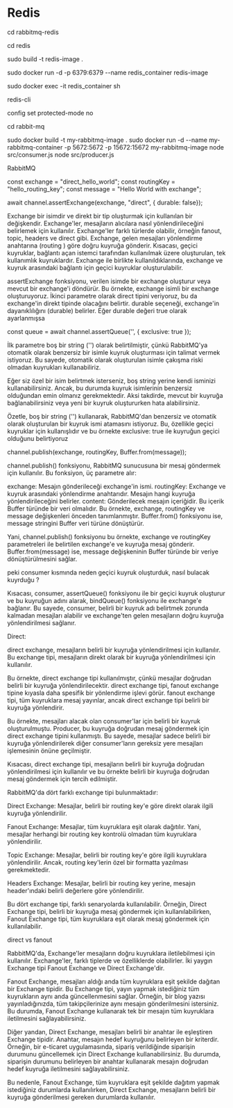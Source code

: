 # Redis

cd rabbitmq-redis

cd redis 

sudo build -t redis-image .

sudo docker run -d -p 6379:6379 --name redis_container redis-image

sudo docker exec -it redis_container sh

redis-cli

config set protected-mode no


cd rabbit-mq

sudo docker build -t my-rabbitmq-image .
sudo docker run -d --name my-rabbitmq-container -p 5672:5672 -p 15672:15672 my-rabbitmq-image
node src/consumer.js
node src/producer.js




RabbitMQ

const exchange = "direct_hello_world"; const routingKey = "hello_routing_key"; const message = "Hello World with exchange";

await channel.assertExchange(exchange, "direct", { durable: false});

Exchange bir isimdir ve direkt bir tip oluşturmak için kullanılan bir değişkendir. Exchange'ler, mesajların alıcılara nasıl yönlendirileceğini belirlemek için kullanılır. Exchange'ler farklı türlerde olabilir, örneğin fanout, topic, headers ve direct gibi. Exchange, gelen mesajları yönlendirme anahtarına (routing ) göre doğru kuyruğa gönderir. Kısacası, geçici kuyruklar, bağlantı açan istemci tarafından kullanılmak üzere oluşturulan, tek kullanımlık kuyruklardır. Exchange ile birlikte kullanıldıklarında, exchange ve kuyruk arasındaki bağlantı için geçici kuyruklar oluşturulabilir.

assertExchange fonksiyonu, verilen isimde bir exchange oluşturur veya mevcut bir exchange'i döndürür. Bu örnekte, exchange isimli bir exchange oluşturuyoruz. İkinci parametre olarak direct tipini veriyoruz, bu da exchange'in direkt tipinde olacağını belirtir. durable seçeneği, exchange'in dayanıklılığını (durable) belirler. Eğer durable değeri true olarak ayarlanmışsa

const queue = await channel.assertQueue('', { exclusive: true });

İlk parametre boş bir string ('') olarak belirtilmiştir, çünkü RabbitMQ'ya otomatik olarak benzersiz bir isimle kuyruk oluşturması için talimat vermek istiyoruz. Bu sayede, otomatik olarak oluşturulan isimle çakışma riski olmadan kuyrukları kullanabiliriz.

Eğer siz özel bir isim belirtmek isterseniz, boş string yerine kendi isminizi kullanabilirsiniz. Ancak, bu durumda kuyruk isimlerinin benzersiz olduğundan emin olmanız gerekmektedir. Aksi takdirde, mevcut bir kuyruğa bağlanabilirsiniz veya yeni bir kuyruk oluştururken hata alabilirsiniz.

Özetle, boş bir string ('') kullanarak, RabbitMQ'dan benzersiz ve otomatik olarak oluşturulan bir kuyruk ismi atamasını istiyoruz. Bu, özellikle geçici kuyruklar için kullanışlıdır ve bu örnekte exclusive: true ile kuyruğun geçici olduğunu belirtiyoruz

channel.publish(exchange, routingKey, Buffer.from(message));

channel.publish() fonksiyonu, RabbitMQ sunucusuna bir mesaj göndermek için kullanılır. Bu fonksiyon, üç parametre alır:

exchange: Mesajın gönderileceği exchange'in ismi. routingKey: Exchange ve kuyruk arasındaki yönlendirme anahtarıdır. Mesajın hangi kuyruğa yönlendirileceğini belirler. content: Gönderilecek mesajın içeriğidir. Bu içerik Buffer türünde bir veri olmalıdır. Bu örnekte, exchange, routingKey ve message değişkenleri önceden tanımlanmıştır. Buffer.from() fonksiyonu ise, message stringini Buffer veri türüne dönüştürür.

Yani, channel.publish() fonksiyonu bu örnekte, exchange ve routingKey parametreleri ile belirtilen exchange'e ve kuyruğa mesaj gönderir. Buffer.from(message) ise, message değişkeninin Buffer türünde bir veriye dönüştürülmesini sağlar.

peki consumer kısmında neden geçici kuyruk oluşturduk, nasıl bulacak kuyrduğu ? 

Kısacası, consumer, assertQueue() fonksiyonu ile bir geçici kuyruk oluşturur ve bu kuyruğun adını alarak, bindQueue() fonksiyonu ile exchange'e bağlanır. Bu sayede, consumer, belirli bir kuyruk adı belirtmek zorunda kalmadan mesajları alabilir ve exchange'ten gelen mesajların doğru kuyruğa yönlendirilmesi sağlanır.

Direct: 

direct exchange, mesajların belirli bir kuyruğa yönlendirilmesi için kullanılır. Bu exchange tipi, mesajların direkt olarak bir kuyruğa yönlendirilmesi için kullanılır.

Bu örnekte, direct exchange tipi kullanılmıştır, çünkü mesajlar doğrudan belirli bir kuyruğa yönlendirilecektir. direct exchange tipi, fanout exchange tipine kıyasla daha spesifik bir yönlendirme işlevi görür. fanout exchange tipi, tüm kuyruklara mesaj yayınlar, ancak direct exchange tipi belirli bir kuyruğa yönlendirir.

Bu örnekte, mesajları alacak olan consumer'lar için belirli bir kuyruk oluşturulmuştu. Producer, bu kuyruğa doğrudan mesaj göndermek için direct exchange tipini kullanmıştı. Bu sayede, mesajlar sadece belirli bir kuyruğa yönlendirilerek diğer consumer'ların gereksiz yere mesajları işlemesinin önüne geçilmiştir.

Kısacası, direct exchange tipi, mesajların belirli bir kuyruğa doğrudan yönlendirilmesi için kullanılır ve bu örnekte belirli bir kuyruğa doğrudan mesaj göndermek için tercih edilmiştir.

RabbitMQ'da dört farklı exchange tipi bulunmaktadır:

Direct Exchange: Mesajlar, belirli bir routing key'e göre direkt olarak ilgili kuyruğa yönlendirilir.

Fanout Exchange: Mesajlar, tüm kuyruklara eşit olarak dağıtılır. Yani, mesajlar herhangi bir routing key kontrolü olmadan tüm kuyruklara yönlendirilir.

Topic Exchange: Mesajlar, belirli bir routing key'e göre ilgili kuyruklara yönlendirilir. Ancak, routing key'lerin özel bir formatta yazılması gerekmektedir.

Headers Exchange: Mesajlar, belirli bir routing key yerine, mesajın header'ındaki belirli değerlere göre yönlendirilir.

Bu dört exchange tipi, farklı senaryolarda kullanılabilir. Örneğin, Direct Exchange tipi, belirli bir kuyruğa mesaj göndermek için kullanılabilirken, Fanout Exchange tipi, tüm kuyruklara eşit olarak mesaj göndermek için kullanılabilir.

direct vs fanout

RabbitMQ'da, Exchange'ler mesajların doğru kuyruklara iletilebilmesi için kullanılır. Exchange'ler, farklı tiplerde ve özelliklerde olabilirler. İki yaygın Exchange tipi Fanout Exchange ve Direct Exchange'dir.

Fanout Exchange, mesajları aldığı anda tüm kuyruklara eşit şekilde dağıtan bir Exchange tipidir. Bu Exchange tipi, yayın yapmak istediğiniz tüm kuyrukların aynı anda güncellenmesini sağlar. Örneğin, bir blog yazısı yayınladığınızda, tüm takipçilerinize aynı mesajın gönderilmesini istersiniz. Bu durumda, Fanout Exchange kullanarak tek bir mesajın tüm kuyruklara iletilmesini sağlayabilirsiniz.

Diğer yandan, Direct Exchange, mesajları belirli bir anahtar ile eşleştiren Exchange tipidir. Anahtar, mesajın hedef kuyruğunu belirleyen bir kriterdir. Örneğin, bir e-ticaret uygulamasında, sipariş verildiğinde siparişin durumunu güncellemek için Direct Exchange kullanabilirsiniz. Bu durumda, siparişin durumunu belirleyen bir anahtar kullanarak mesajın doğrudan hedef kuyruğa iletilmesini sağlayabilirsiniz.

Bu nedenle, Fanout Exchange, tüm kuyruklara eşit şekilde dağıtım yapmak istediğiniz durumlarda kullanılırken, Direct Exchange, mesajların belirli bir kuyruğa gönderilmesi gereken durumlarda kullanılır.
